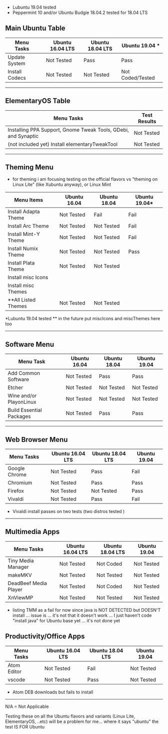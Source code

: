 
* Lubuntu 19.04 tested
* Peppermint 10 and/or Ubuntu Budgie 18.04.2 tested for 18.04 LTS 


## Main Ubuntu Table
| Menu Tasks     |   | Ubuntu 16.04 LTS | Ubuntu 18.04 LTS | Ubuntu 19.04 *   |
|----------------|---|------------------|------------------|------------------|
| Update System  |   | Not Tested       | Pass             | Pass             |
| Install Codecs |   | Not Tested       | Not Tested       | Not Coded/Tested |

---

## ElementaryOS Table

| Menu Tasks                                                     | Test Results |
|----------------------------------------------------------------|--------------|
| Installing PPA Support, Gnome Tweak Tools, GDebi, and Synaptic | Not Tested   |
| (not included yet) Install elementaryTweakTool                 | Not Tested   |

---
## Theming Menu 
- for theming i am focusing testing on the official flavors vs "theming on Linux Lite" (like Xubuntu anyway), or Linux Mint 

| Menu Items           |   | Ubuntu 16.04 | Ubuntu 18.04 | Ubuntu 19.04* |
|----------------------|---|--------------|--------------|---------------|
| Install Adapta Theme |   | Not Tested   | Fail         | Fail          |
| Install Arc Theme    |   | Not Tested   | Not Tested   | Fail          |
| Install Mint-Y Theme |   | Not Tested   | Not Tested   | Fail          |
| Install Numix Theme  |   | Not Tested   | Not Tested   | Pass          |
| Install Plata Theme  |   | Not Tested   | Not Tested   |               |
| Install misc Icons   |   |              |              |               |
| Install misc Themes  |   |              |              |               |
| **All Listed Themes  |   | Not Tested   | Not Tested   |               |

*Lubuntu 19.04 tested
** in the future put miscIcons and miscThemes here too

---
## Software Menu

| Menu Task                |   | Ubuntu 16.04 | Ubuntu 18.04 | Ubuntu 19.04 |
|--------------------------|---|--------------|--------------|--------------|
| Add Common Software      |   | Not Tested   | Pass         | Pass         |
| Etcher                   |   | Not Tested   | Not Tested   | Not Tested   |
| Wine and/or PlayonLinux  |   | Not Tested   | Not Tested   | Not Tested   |
| Build Essential Packages |   | Not Tested   | Pass         | Pass         |

---

## Web Browser Menu 
| Menu Tasks    |   | Ubuntu 16.04 LTS | Ubuntu 18.04 LTS | Ubuntu 19.04 |
|---------------|---|------------------|------------------|--------------|
| Google Chrome |   | Not Tested       | Pass             | Fail         |
| Chromium      |   | Not Tested       | Pass             | Pass         |
| Firefox       |   | Not Tested       | Not Tested       | Pass         |
| Vivaldi       |   | Not Tested       | Pass             | Fail         |

- Vivaldi install passes on two tests (two distros tested )

--- 

## Multimedia Apps

| Menu Tasks            |   | Ubuntu 16.04 LTS | Ubuntu 18.04 LTS | Ubuntu 19.04 |
|-----------------------|---|------------------|------------------|--------------|
| Tiny Media Manager    |   | Not Tested       | Not Coded        | Not Tested   |
| makeMKV               |   | Not Tested       | Not Tested       | Not Tested   |
| DeadBeef Media Player |   | Not Tested       | Not Coded        | Not Tested   |
| XnViewMP              |   | Not Tested       | Not Tested       | Not Tested   |


- listing TMM as a fail for now since java is NOT DETECTED but DOESN'T install ... issue is ... it's not that it doesn't work ... I just haven't code "install java" for Ubuntu base yet ... it's not done yet 


## Productivity/Office Apps 

| Menu Tasks  |   | Ubuntu 16.04 LTS | Ubuntu 18.04 LTS | Ubuntu 19.04 |
|-------------|---|------------------|------------------|--------------|
| Atom Editor |   | Not Tested       | Fail             | Not Tested   |
| vscode      |   | Not Tested       | Pass             | Not Tested   |

- Atom DEB downloads but fails to install 

---

N/A = Not Applicable

Testing these on all the Ubuntu flavors and variants (Linux Lite, ElementaryOS, ..etc) will be a problem for me... where it says "ubuntu" the test IS FOR Ubuntu
